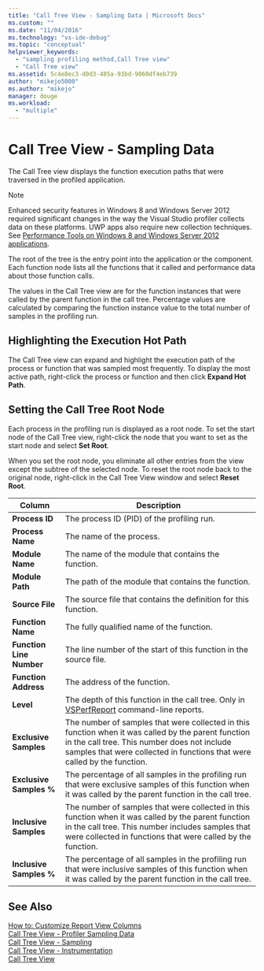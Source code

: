 ```yaml
---
title: "Call Tree View - Sampling Data | Microsoft Docs"
ms.custom: ""
ms.date: "11/04/2016"
ms.technology: "vs-ide-debug"
ms.topic: "conceptual"
helpviewer_keywords: 
  - "sampling profiling method,Call Tree view"
  - "Call Tree view"
ms.assetid: 5c4e8ec3-d0d3-485a-93bd-9060df4eb739
author: "mikejo5000"
ms.author: "mikejo"
manager: douge
ms.workload: 
  - "multiple"
---
```

# Call Tree View - Sampling Data
The Call Tree view displays the function execution paths that were traversed in the profiled application.  
  
> [!NOTE]
>  Enhanced security features in Windows 8 and Windows Server 2012 required significant changes in the way the Visual Studio profiler collects data on these platforms. UWP apps also require new collection techniques. See [Performance Tools on Windows 8 and Windows Server 2012 applications](../profiling/performance-tools-on-windows-8-and-windows-server-2012-applications.md).  
  
 The root of the tree is the entry point into the application or the component. Each function node lists all the functions that it called and performance data about those function calls.  
  
 The values in the Call Tree view are for the function instances that were called by the parent function in the call tree. Percentage values are calculated by comparing the function instance value to the total number of samples in the profiling run.  
  
## Highlighting the Execution Hot Path  
 The Call Tree view can expand and highlight the execution path of the process or function that was sampled most frequently. To display the most active path, right-click the process or function and then click **Expand Hot Path**.  
  
## Setting the Call Tree Root Node  
 Each process in the profiling run is displayed as a root node. To set the start node of the Call Tree view, right-click the node that you want to set as the start node and select **Set Root**.  
  
 When you set the root node, you eliminate all other entries from the view except the subtree of the selected node. To reset the root node back to the original node, right-click in the Call Tree View window and select **Reset Root**.  
  
|Column|Description|  
|------------|-----------------|  
|**Process ID**|The process ID (PID) of the profiling run.|  
|**Process Name**|The name of the process.|  
|**Module Name**|The name of the module that contains the function.|  
|**Module Path**|The path of the module that contains the function.|  
|**Source File**|The source file that contains the definition for this function.|  
|**Function Name**|The fully qualified name of the function.|  
|**Function Line Number**|The line number of the start of this function in the source file.|  
|**Function Address**|The address of the function.|  
|**Level**|The depth of this function in the call tree. Only in [VSPerfReport](../profiling/vsperfreport.md) command-line reports.|  
|**Exclusive Samples**|The number of samples that were collected in this function when it was called by the parent function in the call tree. This number does not include samples that were collected in functions that were called by the function.|  
|**Exclusive Samples %**|The percentage of all samples in the profiling run that were exclusive samples of this function when it was called by the parent function in the call tree.|  
|**Inclusive Samples**|The number of samples that were collected in this function when it was called by the parent function in the call tree. This number includes samples that were collected in functions that were called by the function.|  
|**Inclusive Samples %**|The percentage of all samples in the profiling run that were inclusive samples of this function when it was called by the parent function in the call tree.|  
  
## See Also  
 [How to: Customize Report View Columns](../profiling/how-to-customize-report-view-columns.md)   
 [Call Tree View - Profiler Sampling Data](../profiling/call-tree-view-sampling-data.md)   
 [Call Tree View - Sampling](../profiling/call-tree-view-dotnet-memory-sampling-data.md)   
 [Call Tree View - Instrumentation](../profiling/call-tree-view-dotnet-memory-instrumentation-data.md)   
 [Call Tree View](../profiling/call-tree-view-instrumentation-data.md)
